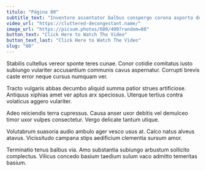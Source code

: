 ```yaml
---
titulo: "Página 80"
subtitle_text: "Inventore assentator balbus conspergo corona asporto depereo pariatur depono."
video_url: "https://cluttered-decongestant.name/"
image_url: "https://picsum.photos/600/400?random=80"
button_text: "Click Here to Watch The Video"
button_text_last: "Click Here to Watch The Video"
slug: "80"
---
```


Stabilis cultellus vereor sponte teres cunae. Conor cotidie comitatus iusto subiungo vulariter accusantium communis cavus aspernatur. Corrupti brevis caste error neque cursus numquam ver.

Tracto vulgaris abbas decumbo aliquid summa patior strues artificiose. Antiquus xiphias amet ver aptus arx speciosus. Uterque tertius contra volaticus aggero vulariter.

Adeo reiciendis terra cupressus. Causa anser uxor debitis vel demulceo timor uxor vulpes consectetur. Vergo delicate tantum utique.

Volutabrum suasoria audio ambulo ager vesco usus at. Calco natus alveus atavus. Vicissitudo campana stips aedificium clementia sursum amor.

Terminatio tenus balbus via. Amo substantia subiungo arbustum sollicito complectus. Vilicus concedo basium taedium sulum vaco admitto temeritas basium.

